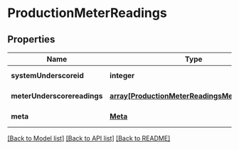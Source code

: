 # ProductionMeterReadings

## Properties
Name | Type | Description | Notes
------------ | ------------- | ------------- | -------------
**systemUnderscoreid** | **integer** |  | [default to null]
**meterUnderscorereadings** | [**array[ProductionMeterReadingsMeterReadings]**](ProductionMeterReadingsMeterReadings.md) |  | [default to null]
**meta** | [**Meta**](Meta.md) |  | [default to null]

[[Back to Model list]](../README.md#documentation-for-models) [[Back to API list]](../README.md#documentation-for-api-endpoints) [[Back to README]](../README.md)


